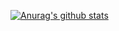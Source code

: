 [![Anurag's github stats](https://github-readme-stats.vercel.app/api?username=hahwul&show_icons=true&theme=radical)](https://github.com/anuraghazra/github-readme-stats)

<!--
**hahwul/hahwul** is a ✨ _special_ ✨ repository because its `README.md` (this file) appears on your GitHub profile.

Here are some ideas to get you started:

- 🔭 I’m currently working on ...
- 🌱 I’m currently learning ...
- 👯 I’m looking to collaborate on ...
- 🤔 I’m looking for help with ...
- 💬 Ask me about ...
- 📫 How to reach me: ...
- 😄 Pronouns: ...
- ⚡ Fun fact: ...
-->
